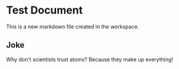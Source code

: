 # Test Document

This is a new markdown file created in the workspace.

## Joke

Why don't scientists trust atoms? Because they make up everything!